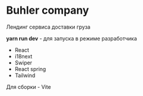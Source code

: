 # Buhler company
Лендинг сервиса доставки груза

**yarn run dev** - для запуска в режиме разработчика

- React
- i18next
- Swiper
- React spring
- Tailwind

Для сборки - Vite
